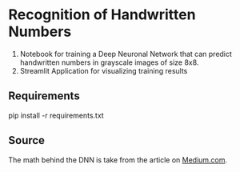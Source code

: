 # Recognition of Handwritten Numbers

1. Notebook for training a Deep Neuronal Network that can predict handwritten numbers in grayscale images of size 8x8.
2. Streamlit Application for visualizing training results

## Requirements

pip install -r requirements.txt

## Source

The math behind the DNN is take from the article on [Medium.com](https://medium.com/machine-learning-algorithms-from-scratch/digit-recognition-from-0-9-using-deep-neural-network-from-scratch-8e6bcf1dbd3).
